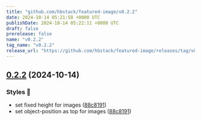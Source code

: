 ```yaml
---
title: "github.com/hbstack/featured-image/v0.2.2"
date: 2024-10-14 05:21:58 +0000 UTC
publishDate: 2024-10-14 05:22:11 +0000 UTC
draft: false
prerelease: false
name: "v0.2.2"
tag_name: "v0.2.2"
release_url: "https://github.com/hbstack/featured-image/releases/tag/v0.2.2"
---
```


## [0.2.2](https://github.com/hbstack/featured-image/compare/v0.2.1...v0.2.2) (2024-10-14)


### Styles 🎨

* set fixed height for images ([88c8191](https://github.com/hbstack/featured-image/commit/88c8191034b465b7784a76a70d24f20f985acfc9))
* set object-position as top for images ([88c8191](https://github.com/hbstack/featured-image/commit/88c8191034b465b7784a76a70d24f20f985acfc9))
